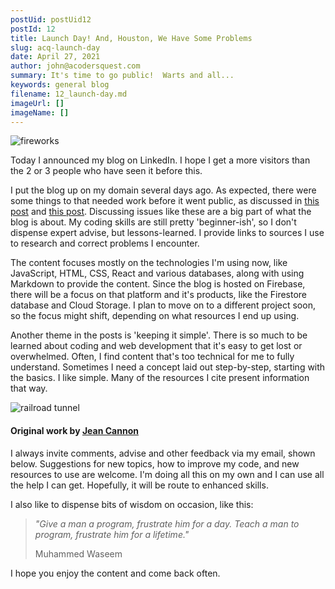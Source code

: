 ```yaml
---
postUid: postUid12
postId: 12
title: Launch Day! And, Houston, We Have Some Problems
slug: acq-launch-day
date: April 27, 2021
author: john@acodersquest.com
summary: It's time to go public!  Warts and all...
keywords: general blog
filename: 12_launch-day.md
imageUrl: []
imageName: []
---
```


![fireworks]()

Today I announced my blog on LinkedIn. I hope I get a more visitors than the 2 or 3 people who have seen it before this.

I put the blog up on my domain several days ago. As expected, there were some things to that needed work before it went public, as discussed in [this post](https://acodersquest.com/post/acq-time-waster-setting-opacity) and [this post](https://acodersquest.com/post/acq-time-waster-setting-opacity). Discussing issues like these are a big part of what the blog is about. My coding skills are still pretty 'beginner-ish', so I don't dispense expert advise, but lessons-learned. I provide links to sources I use to research and correct problems I encounter.

The content focuses mostly on the technologies I'm using now, like JavaScript, HTML, CSS, React and various databases, along with using Markdown to provide the content. Since the blog is hosted on Firebase, there will be a focus on that platform and it's products, like the Firestore database and Cloud Storage. I plan to move on to a different project soon, so the focus might shift, depending on what resources I end up using.

Another theme in the posts is 'keeping it simple'. There is so much to be learned about coding and web development that it's easy to get lost or overwhelmed. Often, I find content that's too technical for me to fully understand. Sometimes I need a concept laid out step-by-step, starting with the basics. I like simple. Many of the resources I cite present information that way.

![railroad tunnel]()

#### Original work by [Jean Cannon](https://www.jeancannon.com/)

I always invite comments, advise and other feedback via my email, shown below. Suggestions for new topics, how to improve my code, and new resources to use are welcome. I'm doing all this on my own and I can use all the help I can get. Hopefully, it will be route to enhanced skills.

I also like to dispense bits of wisdom on occasion, like this:

> _"Give a man a program, frustrate him for a day. Teach a man to program, frustrate him for a lifetime."_
>
> Muhammed Waseem

I hope you enjoy the content and come back often.
